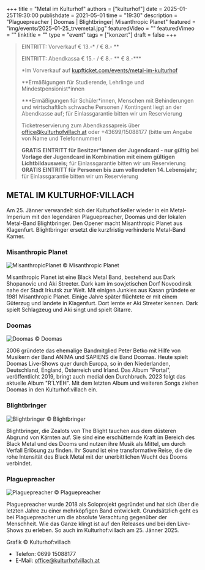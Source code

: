 +++
title = "Metal im Kulturhof"
authors = ["kulturhof"]
date = 2025-01-25T19:30:00
publishdate = 2021-05-01
time = "19:30"
description = "Plaguepreacher | Doomas | Blightbringer| Misanthropic Planet"
featured = "img/events/2025-01-25_trvemetal.jpg"
featuredVideo = ""
featuredVimeo = ""
linktitle = ""
type = "event"
tags = ["konzert"]
draft = false
+++

> EINTRITT: Vorverkauf € 13.-\* / € 8.- \*\*
> 
> EINTRITT: Abendkassa € 15.- / € 8.- \*\* € 8.-\*\*\*
>
> \*Im Vorverkauf auf [kupfticket.com/events/metal-im-kulturhof](https://kupfticket.com/events/metal-im-kulturhof)
>
> \*\*Ermäßigungen für Studierende, Lehrlinge und Mindestpensionist\*innen
> 
> \*\*\*Ermäßigungen für Schüler\*innen, Menschen mit Behinderungen und wirtschaftlich schwache Personen / Kontingent liegt an der Abendkasse auf; für Einlassgarantie bitten wir um Reservierung
>
> Ticketreservierung zum Abendkassapreis über office@kulturhofvillach.at oder +43699/15088177 (bitte um Angabe von Name und Telefonnummer) 
>
> **GRATIS EINTRITT für Besitzer\*innen der Jugendcard - nur gültig bei Vorlage der Jugendcard in Kombination mit einem gültigen Lichtbildausweis;** für Einlassgarantie bitten wir um Reservierung
> **GRATIS EINTRITT für Personen bis zum vollendeten 14. Lebensjahr;** für Einlassgarantie bitten wir um Reservierung

## METAL IM KULTURHOF:VILLACH
Am 25. Jänner verwandelt sich der Kulturhof:keller wieder in ein Metal-Imperium mit den legendären Plaguepreacher, Doomas und der lokalen Metal-Band Blightbringer. Den Opener macht Misanthropic Planet aus Klagenfurt. Blightbringer ersetzt die kurzfristig verhinderte Metal-Band Karner.

### Misanthropic Planet
![MisanthropicPlanet](/img/events/2025-01-25_MisanthropicPlanet.jpg)
© Misanthropic Planet

Misanthropic Planet ist eine Black Metal Band, bestehend aus Dark Shopanovic und Aki Streeter. Dark kam im sowjetischen Dorf Novoodinsk nahe der Stadt Irkutsk zur Welt. Mit einigen Junkies aus Kasan gründete er 1981 Misanthropic Planet.  Einige Jahre später flüchtete er mit einem Güterzug und landete in Klagenfurt. Dort lernte er Aki Streeter kennen. Dark spielt Schlagzeug und Aki singt und spielt Gitarre.

### Doomas
![Doomas](/img/events/2025-01-25_Doomas.jpg)
© Doomas

2006 gründete das ehemalige Bandmitglied Peter Betko mit Hilfe von Musikern der Band ANIMA und SAPIENS die Band Doomas. Heute spielt Doomas Live-Shows quer durch Europa, so in den Niederlanden, Deutschland, England, Österreich und Irland. Das Album "Portal", veröffentlicht 2019, bringt auch medial den Durchbruch. 2023 folgt das aktuelle Album "R´LYEH". Mit dem letzten Album und weiteren Songs ziehen Doomas in den Kulturhof:villach ein.

### Blightbringer
![Blightbringer](/img/events/2025-01-25_Blightbringer_c_Blightbringer.jpg)
© Blightbringer

Blightbringer, die Zealots von The Blight tauchen aus dem düsteren Abgrund von Kärnten auf. Sie sind eine erschütternde Kraft im Bereich des Black Metal und des Dooms und nutzen ihre Musik als Mittel, um durch Verfall Erlösung zu finden. Ihr Sound ist eine transformative Reise, die die rohe Intensität des Black Metal mit der unerbittlichen Wucht des Dooms verbindet.

### Plaguepreacher
![Plaguepreacher](/img/events/2025-01-25_Plaguepreacher.jpg)
© Plaguepreacher

Plaguepreacher wurde 2018 als Soloprojekt gegründet und hat sich über die letzten Jahre zu einer mehrköpfigen Band entwickelt. Grundsätzlich geht es bei Plaguepreacher um die absolute Verachtung gegenüber der Menschheit. Wie das Ganze klingt ist auf den Releases und bei den Live-Shows zu erleben. So auch im Kulturhof:villach am 25. Jänner 2025.


Grafik © Kulturhof:villach


- Telefon: 0699 15088177 
- E-Mail: office@kulturhofvillach.at
